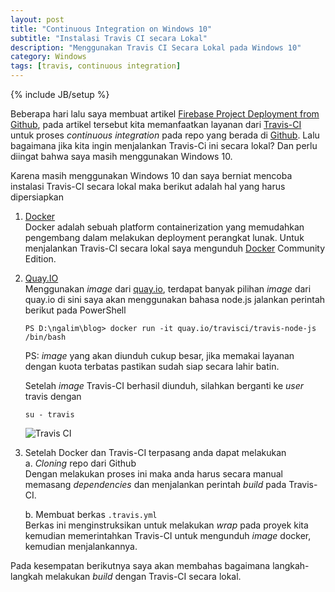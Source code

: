```yaml
---
layout: post
title: "Continuous Integration on Windows 10"
subtitle: "Instalasi Travis CI secara Lokal"
description: "Menggunakan Travis CI Secara Lokal pada Windows 10"
category: Windows
tags: [travis, continuous integration]
---
```

{% include JB/setup %}

Beberapa hari lalu saya membuat artikel [Firebase Project Deployment from Github](https://linhub.io/firebase/2017/04/03/firebase-project-deployment-from-github), pada artikel tersebut kita memanfaatkan layanan dari [Travis-CI](https://travis-ci.org) untuk proses _continuous integration_ pada repo yang berada di [Github](https://github.com). Lalu bagaimana jika kita ingin menjalankan Travis-Ci ini secara lokal? Dan perlu diingat bahwa saya masih menggunakan Windows 10.

Karena masih menggunakan Windows 10 dan saya berniat mencoba instalasi Travis-CI secara lokal maka berikut adalah hal yang harus dipersiapkan

1. [Docker](https://docker.com)  
    Docker adalah sebuah platform containerization yang memudahkan pengembang dalam melakukan deployment perangkat lunak. Untuk menjalankan Travis-CI secara lokal saya mengunduh [Docker](https://www.docker.com/) Community Edition.

2. [Quay.IO](https://quay.io)  
    Menggunakan _image_ dari [quay.io](https://quay.io/organization/travisci), terdapat banyak pilihan _image_ dari quay.io di sini saya akan menggunakan bahasa node.js jalankan perintah berikut pada PowerShell
    ```
    PS D:\ngalim\blog> docker run -it quay.io/travisci/travis-node-js /bin/bash
    ```
    PS: _image_ yang akan diunduh cukup besar, jika memakai layanan dengan kuota terbatas pastikan sudah siap secara lahir batin.

    Setelah _image_ Travis-CI berhasil diunduh, silahkan berganti ke _user_ travis dengan
    ```
    su - travis
    ```

    <img src="{{ site.baseurl }}/img/travis-ci-local.png" class="img-responsive" alt="Travis CI">

3. Setelah Docker dan Travis-CI terpasang anda dapat melakukan  
    a. _Cloning_ repo dari Github  
        Dengan melakukan proses ini maka anda harus secara manual memasang _dependencies_ dan menjalankan perintah _build_ pada Travis-CI.

    b. Membuat berkas `.travis.yml`  
        Berkas ini menginstruksikan untuk melakukan _wrap_ pada proyek kita kemudian memerintahkan Travis-CI untuk mengunduh _image_ docker, kemudian menjalankannya.

Pada kesempatan berikutnya saya akan membahas bagaimana langkah-langkah melakukan _build_ dengan Travis-CI secara lokal.